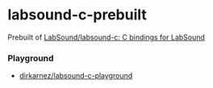 labsound-c-prebuilt
===================
Prebuilt of [LabSound/labsound-c: C bindings for LabSound](https://github.com/LabSound/labsound-c)

### Playground
- [dirkarnez/labsound-c-playground](https://github.com/dirkarnez/labsound-c-playground)